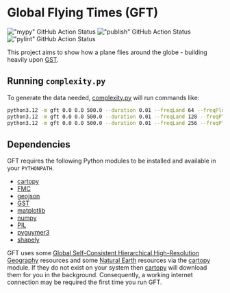 # Global Flying Times (GFT)

!["mypy" GitHub Action Status](https://github.com/Guymer/gft/actions/workflows/mypy.yaml/badge.svg) !["publish" GitHub Action Status](https://github.com/Guymer/gft/actions/workflows/publish.yaml/badge.svg) !["pylint" GitHub Action Status](https://github.com/Guymer/gft/actions/workflows/pylint.yaml/badge.svg)

This project aims to show how a plane flies around the globe - building heavily upon [GST](https://github.com/Guymer/gst).

## Running `complexity.py`

To generate the data needed, [complexity.py](complexity.py) will run commands like:

```sh
python3.12 -m gft 0.0 0.0 500.0 --duration 0.01 --freqLand 64 --freqPlot 8 --freqSimp 8 --GSHHG-resolution c --nAng 9 --NE-resolution 110m --precision 116000.0
python3.12 -m gft 0.0 0.0 500.0 --duration 0.01 --freqLand 128 --freqPlot 16 --freqSimp 16 --GSHHG-resolution c --nAng 17 --NE-resolution 50m --precision 58000.0
python3.12 -m gft 0.0 0.0 500.0 --duration 0.01 --freqLand 256 --freqPlot 32 --freqSimp 32 --GSHHG-resolution c --nAng 33 --NE-resolution 10m --precision 29000.0
```

## Dependencies

GFT requires the following Python modules to be installed and available in your `PYTHONPATH`.

* [cartopy](https://pypi.org/project/Cartopy/)
* [FMC](https://github.com/Guymer/fmc)
* [geojson](https://pypi.org/project/geojson/)
* [GST](https://github.com/Guymer/gst)
* [matplotlib](https://pypi.org/project/matplotlib/)
* [numpy](https://pypi.org/project/numpy/)
* [PIL](https://pypi.org/project/Pillow/)
* [pyguymer3](https://github.com/Guymer/PyGuymer3)
* [shapely](https://pypi.org/project/Shapely/)

GFT uses some [Global Self-Consistent Hierarchical High-Resolution Geography](https://www.ngdc.noaa.gov/mgg/shorelines/) resources and some [Natural Earth](https://www.naturalearthdata.com/) resources via the [cartopy](https://pypi.org/project/Cartopy/) module. If they do not exist on your system then [cartopy](https://pypi.org/project/Cartopy/) will download them for you in the background. Consequently, a working internet connection may be required the first time you run GFT.
